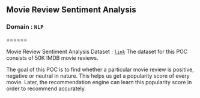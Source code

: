 ## Movie Review Sentiment Analysis
### Domain : `NLP`
======

Movie Review Sentiment Analysis Dataset : [`link`](https://www.kaggle.com/code/sns5154/movie-review-sentiment-analysis-accuracy-84-74/data)
The dataset for this POC consists of 50K IMDB movie reviews.

The goal of this POC is to find whether a particular movie review is positive, negative or neutral in nature. This helps us get a popularity score of every movie. Later, the recommendation engine can learn this popularity score in order to recommend accurately.





